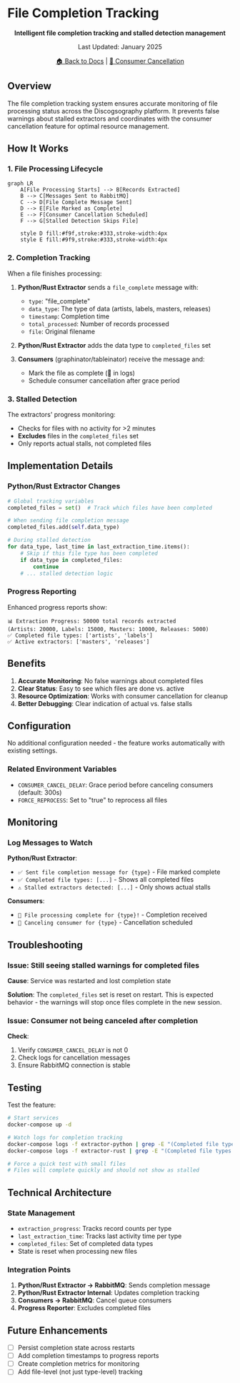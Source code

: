 # File Completion Tracking

<div align="center">

**Intelligent file completion tracking and stalled detection management**

Last Updated: January 2025

[🏠 Back to Docs](README.md) | [🔄 Consumer Cancellation](consumer-cancellation.md)

</div>

## Overview

The file completion tracking system ensures accurate monitoring of file processing status across the Discogsography
platform. It prevents false warnings about stalled extractors and coordinates with the consumer cancellation feature for
optimal resource management.

## How It Works

### 1. File Processing Lifecycle

```mermaid
graph LR
    A[File Processing Starts] --> B[Records Extracted]
    B --> C[Messages Sent to RabbitMQ]
    C --> D[File Complete Message Sent]
    D --> E[File Marked as Complete]
    E --> F[Consumer Cancellation Scheduled]
    F --> G[Stalled Detection Skips File]

    style D fill:#f9f,stroke:#333,stroke-width:4px
    style E fill:#9f9,stroke:#333,stroke-width:4px
```

### 2. Completion Tracking

When a file finishes processing:

1. **Python/Rust Extractor** sends a `file_complete` message with:

   - `type`: "file_complete"
   - `data_type`: The type of data (artists, labels, masters, releases)
   - `timestamp`: Completion time
   - `total_processed`: Number of records processed
   - `file`: Original filename

1. **Python/Rust Extractor** adds the data type to `completed_files` set

1. **Consumers** (graphinator/tableinator) receive the message and:

   - Mark the file as complete (🎉 in logs)
   - Schedule consumer cancellation after grace period

### 3. Stalled Detection

The extractors' progress monitoring:

- Checks for files with no activity for >2 minutes
- **Excludes** files in the `completed_files` set
- Only reports actual stalls, not completed files

## Implementation Details

### Python/Rust Extractor Changes

```python
# Global tracking variables
completed_files = set()  # Track which files have been completed

# When sending file completion message
completed_files.add(self.data_type)

# During stalled detection
for data_type, last_time in last_extraction_time.items():
    # Skip if this file type has been completed
    if data_type in completed_files:
        continue
    # ... stalled detection logic
```

### Progress Reporting

Enhanced progress reports show:

```
📊 Extraction Progress: 50000 total records extracted
(Artists: 20000, Labels: 15000, Masters: 10000, Releases: 5000)
✅ Completed file types: ['artists', 'labels']
✅ Active extractors: ['masters', 'releases']
```

## Benefits

1. **Accurate Monitoring**: No false warnings about completed files
1. **Clear Status**: Easy to see which files are done vs. active
1. **Resource Optimization**: Works with consumer cancellation for cleanup
1. **Better Debugging**: Clear indication of actual vs. false stalls

## Configuration

No additional configuration needed - the feature works automatically with existing settings.

### Related Environment Variables

- `CONSUMER_CANCEL_DELAY`: Grace period before canceling consumers (default: 300s)
- `FORCE_REPROCESS`: Set to "true" to reprocess all files

## Monitoring

### Log Messages to Watch

**Python/Rust Extractor**:

- `✅ Sent file completion message for {type}` - File marked complete
- `✅ Completed file types: [...]` - Shows all completed files
- `⚠️ Stalled extractors detected: [...]` - Only shows actual stalls

**Consumers**:

- `🎉 File processing complete for {type}!` - Completion received
- `🔌 Canceling consumer for {type}` - Cancellation scheduled

## Troubleshooting

### Issue: Still seeing stalled warnings for completed files

**Cause**: Service was restarted and lost completion state

**Solution**: The `completed_files` set is reset on restart. This is expected behavior - the warnings will stop once
files complete in the new session.

### Issue: Consumer not being canceled after completion

**Check**:

1. Verify `CONSUMER_CANCEL_DELAY` is not 0
1. Check logs for cancellation messages
1. Ensure RabbitMQ connection is stable

## Testing

Test the feature:

```bash
# Start services
docker-compose up -d

# Watch logs for completion tracking
docker-compose logs -f extractor-python | grep -E "(Completed file types|Stalled extractors)"  # For Python
docker-compose logs -f extractor-rust | grep -E "(Completed file types|Stalled extractors)"    # For Rust

# Force a quick test with small files
# Files will complete quickly and should not show as stalled
```

## Technical Architecture

### State Management

- `extraction_progress`: Tracks record counts per type
- `last_extraction_time`: Tracks last activity time per type
- `completed_files`: Set of completed data types
- State is reset when processing new files

### Integration Points

1. **Python/Rust Extractor → RabbitMQ**: Sends completion message
1. **Python/Rust Extractor Internal**: Updates completion tracking
1. **Consumers → RabbitMQ**: Cancel queue consumers
1. **Progress Reporter**: Excludes completed files

## Future Enhancements

- [ ] Persist completion state across restarts
- [ ] Add completion timestamps to progress reports
- [ ] Create completion metrics for monitoring
- [ ] Add file-level (not just type-level) tracking
